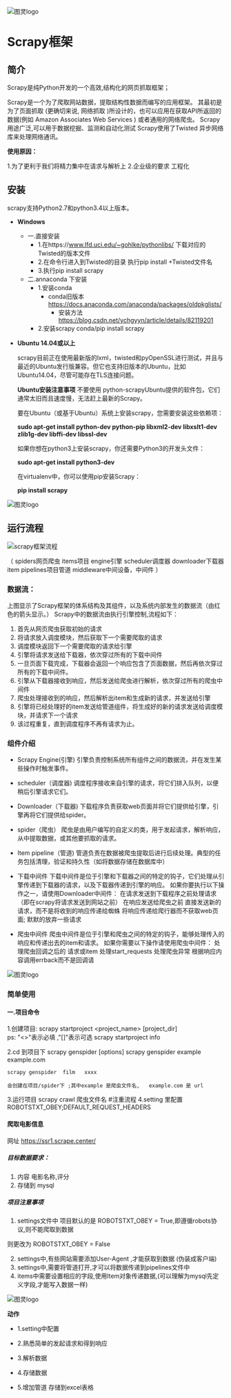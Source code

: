 ![图灵logo](scrapy_img/图灵logo.png)

# Scrapy框架

## 简介

Scrapy是纯Python开发的一个高效,结构化的网页抓取框架；

Scrapy是一个为了爬取网站数据，提取结构性数据而编写的应用框架。 其最初是为了页面抓取 (更确切来说, 网络抓取 )所设计的，也可以应用在获取API所返回的数据(例如 Amazon Associates Web Services ) 或者通用的网络爬虫。 Scrapy用途广泛,可以用于数据挖掘、监测和自动化测试 Scrapy使用了Twisted 异步网络库来处理网络通讯。

**使用原因：**

1.为了更利于我们将精力集中在请求与解析上 
2.企业级的要求 工程化

## 安装

scrapy支持Python2.7和python3.4以上版本。

* **Windows**
  * 一.直接安装
    * 1.在https://www.lfd.uci.edu/~gohlke/pythonlibs/ 下载对应的Twisted的版本文件
    * 2.在命令行进入到Twisted的目录  执行pip install +Twisted文件名
    * 3.执行pip install scrapy
  * 二.annaconda 下安装
    * 1.安装conda
      * conda旧版本  https://docs.anaconda.com/anaconda/packages/oldpkglists/
        * 安装方法     https://blog.csdn.net/ychgyyn/article/details/82119201
    * 2.安装scrapy   conda/pip  install scrapy 

* **Ubuntu 14.04或以上**

  scrapy目前正在使用最新版的lxml，twisted和pyOpenSSL进行测试，并且与最近的Ubuntu发行版兼容。但它也支持旧版本的Ubuntu，比如Ubuntu14.04，尽管可能存在TLS连接问题。

  **Ubuntu安装注意事项**
  不要使用 python-scrapyUbuntu提供的软件包，它们通常太旧而且速度慢，无法赶上最新的Scrapy。

  要在Ubuntu（或基于Ubuntu）系统上安装scrapy，您需要安装这些依赖项：

  **sudo apt-get install python-dev python-pip libxml2-dev libxslt1-dev zlib1g-dev  libffi-dev  libssl-dev**

  如果你想在python3上安装scrapy，你还需要Python3的开发头文件：

  **sudo apt-get install python3-dev**

  在virtualenv中，你可以使用pip安装Scrapy：

  **pip install scrapy**
  ​

![图灵logo](scrapy_img/图灵logo.png)

## 运行流程

![scrapy框架流程](scrapy_img/scrapy框架流程.png)





（
spiders网页爬虫
items项目
engine引擎
scheduler调度器
downloader下载器
item pipelines项目管道
middleware中间设备，中间件
）

### 数据流：

上图显示了Scrapy框架的体系结构及其组件，以及系统内部发生的数据流（由红色的箭头显示。）
Scrapy中的数据流由执行引擎控制,流程如下：

1. 首先从网页爬虫获取初始的请求
2. 将请求放入调度模块，然后获取下一个需要爬取的请求
3. 调度模块返回下一个需要爬取的请求给引擎
4. 引擎将请求发送给下载器，依次穿过所有的下载中间件
5. 一旦页面下载完成，下载器会返回一个响应包含了页面数据，然后再依次穿过所有的下载中间件。
6. 引擎从下载器接收到响应，然后发送给爬虫进行解析，依次穿过所有的爬虫中间件
7. 爬虫处理接收到的响应，然后解析出item和生成新的请求，并发送给引擎
8. 引擎将已经处理好的item发送给管道组件，将生成好的新的请求发送给调度模块，并请求下一个请求
9. 该过程重复，直到调度程序不再有请求为止。

### 组件介绍

* Scrapy Engine(引擎)
  引擎负责控制系统所有组件之间的数据流，并在发生某些操作时触发事件。

* scheduler（调度器)
  调度程序接收来自引擎的请求，将它们排入队列，以便稍后引擎请求它们。

* Downloader（下载器)
  下载程序负责获取web页面并将它们提供给引擎，引擎再将它们提供给spider。

* spider（爬虫）
  爬虫是由用户编写的自定义的类，用于发起请求，解析响应，从中提取数据，或其他要抓取的请求。
* Item pipeline（管道)
  管道负责在数据被爬虫提取后进行后续处理。典型的任务包括清理，验证和持久性（如将数据存储在数据库中）

* 下载中间件
  下载中间件是位于引擎和下载器之间的特定的钩子，它们处理从引擎传递到下载器的请求，以及下载器传递到引擎的响应。
  如果你要执行以下操作之一，请使用Downloader中间件：
  在请求发送到下载程序之前处理请求（即在scrapy将请求发送到网站之前）
  在响应发送给爬虫之前
  直接发送新的请求，而不是将收到的响应传递给蜘蛛
  将响应传递给爬行器而不获取web页面;
  默默的放弃一些请求

* 爬虫中间件
  爬虫中间件是位于引擎和爬虫之间的特定的钩子，能够处理传入的响应和传递出去的item和请求。
  如果你需要以下操作请使用爬虫中间件：
  处理爬虫回调之后的 请求或item
  处理start_requests
  处理爬虫异常
  根据响应内容调用errback而不是回调请

![图灵logo](scrapy_img/图灵logo.png)

### 简单使用

#### 一.项目命令

1.创建项目:
scrapy startproject <project_name>  [project_dir]                               
	ps: "<>"表示必填 ,"[]"表示可选
scrapy startproject   info

2.cd 到项目下
	scrapy genspider [options]   <name>   <domain>
   	 scrapy genspider  example   example.com  

 	scrapy genspider  film   xxxx

	会创建在项目/spider下 ;其中example 是爬虫文件名,   example.com 是 url
3.运行项目
	scrapy  crawl 爬虫文件名   #注重流程
4.setting 里配置    ROBOTSTXT_OBEY;DEFAULT_REQUEST_HEADERS	



#### 爬取电影信息

网址  https://ssr1.scrape.center/

##### **目标数据要求：**

1. 内容  电影名称,评分
2. 存储到  mysql


##### 项目注意事项

1. settings文件中 项目默认的是  ROBOTSTXT_OBEY = True,即遵循robots协议,则不能爬取到数据

则更改为 ROBOTSTXT_OBEY = False

2. settings中,有些网站需要添加User-Agent ,才能获取到数据  (伪装成客户端)
3. settings中,需要将管道打开,才可以将数据传递到pipelines文件中
4. items中需要设置相应的字段,使用Item对象传递数据,(可以理解为mysql先定义字段,才能写入数据一样)


![图灵logo](scrapy_img/图灵logo.png)

**动作**

* 1.setting中配置

* 2.熟悉简单的发起请求和得到响应

* 3.解析数据

* 4.存储数据

* 5.增加管道 存储到excel表格

  ​